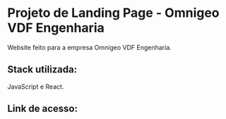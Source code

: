 # Projeto de Landing Page - Omnigeo VDF Engenharia
Website feito para a empresa Omnigeo VDF Engenharia.

## Stack utilizada:
JavaScript e React.

## Link de acesso:
